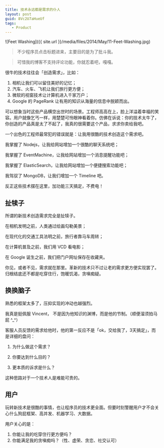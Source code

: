 ```yaml
---
title: 技术永远都是需求的仆人
layout: post
guid: 8Vc2U7aHueUf
tags:
   - Product
---
```


<span class="image-800">![Feet Washing]({{ site.url }}/media/files/2014/May/11-Feet-Washing.jpg)</span>

> 不少程序员点击标题进来，主要目的是为了批斗我。

> 可惜我的博客不支持评论功能，你就忍着吧，嘎嘎。


很牛的技术往往会「创造需求」，比如：

1. 相机让我们可以留住美好的记忆；
2. 汽车、火车、飞机让我们旅行更方便；
3. 微软的视窗技术让计算机进入千家万户；
4. Google 的 PageRank 让有用的知识从海量的信息中脱颖而出。

可以想象当时这些产品横空出世时的场景。工程师高高在上，脸上洋溢着幸福的笑容。用户就像乞丐一样，用楚楚可怜眼神看着你。仿佛在诉说：你的技术太牛了，你创造的产品真是太了不起了，我真的很需要这个产品，求求你卖给我吧。

一个出色的工程师最常犯的错误就是：让我用很酷的技术创造这个需求吧。

我掌握了 Nodejs，让我给网站增加一个很酷的聊天系统吧；

我掌握了 EventMachine，让我给网站增加一个消息提醒功能吧；

我掌握了 ElasticSearch，让我给网站增加一个便捷搜索功能吧；

我驾驭了 MongoDB，让我们增加一个 Timeline 吧。

反正这些技术摆在这里，加功能三天搞定，不费电！

## 扯犊子

所谓的新技术创造需求完全是扯犊子。

在相机发明之前，人类通过绘画勾勒美景；

在现代化的交通工具法明之前，旅行者靠马车周转；

在计算机普及之前，我们用 VCD 看电影；

在 Google 诞生之前，我们把门户网址保存在收藏夹。

你见，或者不见，需求就在那里。革新的技术只不过让老的需求更方便实现罢了。归根结底还不都是吃穿住行，饱暖饥渴，贪嗔痴疑。

## 换换脑子

熟悉的框架太多了，压抑实现的冲动也越强烈。

我真是挺佩服 Vincent， 不是因为他知识的渊博，而是他的节制。（顺便溜须拍马屁 ^_^）

客服人员反馈的需求给他时，他的第一反应不是「ok，交给我了，3天搞定」，而是详细的盘问：

1. 为什么做这个需求？

2. 你要达到什么目的？

3. 更本质的诉求是什么？

这种思路对于一个技术人是难能可贵的。

## 用户

玩转新技术是很酷的事情，也让程序员的技术更全面。但要时刻警醒用户才不会关心什么狗屁框架、高并发、机器学习、大数据。

用户关心的是：

1. 你能让我的吃穿住行更方便吗？
2. 你能满足我的贪嗔痴吗？（性、虚荣、贪恋、社交认可）





